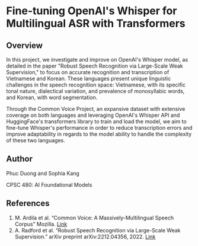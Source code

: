 # Fine-tuning OpenAI's Whisper for Multilingual ASR with Transformers

## Overview
In this project, we investigate and improve on OpenAI's Whisper model, as detailed in the paper "Robust Speech Recognition via Large-Scale Weak Supervision," to focus on accurate recognition and transcription of Vietnamese and Korean. These languages present unique linguistic challenges in the speech recognition space: Vietnamese, with its specific tonal nature, dialectical variation, and prevalence of monosyllabic words, and Korean, with word segmentation. 

Through the Common Voice Project, an expansive dataset with extensive coverage on both languages and leveraging OpenAI's Whisper API and HuggingFace's transformers library to train and load the model, we aim to fine-tune Whisper's performance in order to reduce transcription errors and improve adaptability in regards to the model ability to handle the complexity of these two languages.

## Author
Phuc Duong and Sophia Kang 

CPSC 480: AI Foundational Models

## References
1. M. Ardila et al. “Common Voice: A Massively-Multilingual Speech Corpus” Mozilla. [Link](https://huggingface.co/datasets/common_voice)
2. A. Radford et al. “Robust Speech Recognition via Large-Scale Weak Supervision.” arXiv preprint arXiv:2212.04356, 2022. [Link](https://arxiv.org/abs/2212.04356)
